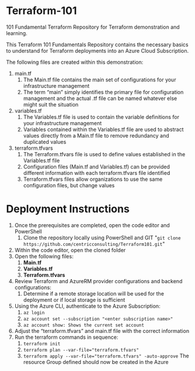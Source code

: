 # Terraform-101
101 Fundamental Terraform Repository for Terraform demonstration and learning.

This Terraform 101 Fundamentals Repository contains the necessary basics to understand for Terraform deployments into an Azure Cloud Subscription. 

The following files are created within this demonstration: 
1. main.tf
    1. The Main.tf file contains the main set of configurations for your infrastructure management
    2. The term “main” simply identifies the primary file for configuration management and the actual .tf file can be named whatever else might suit the situation
2. variables.tf
    1. The Variables.tf file is used to contain the variable definitions for your infrastructure management
    2. Variables contained within the Variables.tf file are used to abstract values directly from a Main.tf file to remove redundancy and duplicated values
3. terraform.tfvars
    1. The Terraform.tfvars file is used to define values established in the Variables.tf file
    2. Configuration files (Main.tf and Variables.tf) can be provided different information with each terraform.tfvars file identified
    3. Terraform.tfvars files allow organizations to use the same configuration files, but change values

# Deployment Instructions
1. Once the prerequisites are completed, open the code editor and PowerShell
    1. Clone the repository locally using PowerShell and GIT "```git clone https://github.com/centricconsulting/Terraform101.git```"
2. Within the code editor, open the cloned folder
3. Open the following files: 
    1. **Main.tf**
    2. **Variables.tf**
    3. **Terraform.tfvars**
4. Review Terraform and AzureRM provider configurations and backend configurations:
    1. Determine if a remote storage location will be used for the deployment or if local storage is sufficient
5. Using the Azure CLI, authenticate to the Azure Subscription:
    1. ```az login```
    2. ```az account set --subscription "<enter subscription name>"```
    3. ```az account show: Shows the current set account``` 
6. Adjust the “terraform.tfvars” and main.tf file with the correct information
7. Run the terraform commands in sequence:
    1. ```terraform init``` 
    2. ```terraform plan --var-file="terraform.tfvars"```
    3. ```terraform apply --var-file="terraform.tfvars" -auto-approve```
The resource Group defined should now be created in the Azure
